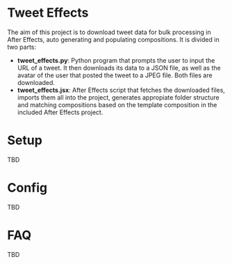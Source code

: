 # Tweet Effects
The aim of this project is to download tweet data for bulk processing in After Effects, auto generating and populating compositions. It is divided in two parts:
* **tweet_effects.py**: Python program that prompts the user to input the URL of a tweet. It then downloads its data to a JSON file, as well as the avatar of the user that posted the tweet to a JPEG file. Both files are downloaded. 
* **tweet_effects.jsx**: After Effects script that fetches the downloaded files, imports them all into the project, generates appropiate folder structure and matching compositions based on the template composition in the included After Effects project. 

# Setup
TBD
# Config
TBD
# FAQ
TBD